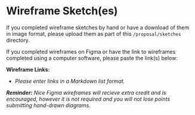 # Wireframe Sketch(es)

If you completed wireframe sketches by hand or have a download of them in image format, please upload them as part of this `/proposal/sketches` directory.

If you completed wireframes on Figma or have the link to wireframes completed using a computer software, please paste the link(s) below:

**Wireframe Links:**
- *Please enter links in a Markdown list format.*

***Reminder:** Nice Figma wireframes will recieve extra credit and is encouraged, however it is not required and you will not lose points submitting hand-drawn diagrams.*
